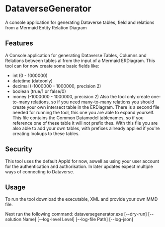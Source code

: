 # DataverseGenerator
A console application for generating Dataverse tables, field and relations from a Mermaid Entity Relation Diagram


## Features

A Console application for generating Dataverse Tables, Columns and Relations between tables al from the input of a Mermaid ERDiagram.
This tool can for now create some basic fields like:
- int (0 - 1000000) 
- datetime (dateonly)
- decimal (-1000000 - 1000000, precision 2)
- boolean (true/1 or false/0)
- money (-1000000 - 1000000, precision 2)
Also the tool only create one-to-many relations, so if you need many-to-many relations you should create your own intersect table in the ERDiagram.
There is a second file needed for running the tool, this one you are able to expand yourself. This file contains the Common Datamodel tablenames, so if you reference one of these table it will not prefix thes.
With this file you are also able to add your own tables, with prefixes allready applied if you're creating lookups to these tables.

## Security

This tool uses the default AppId for now, aswell as using your user account for the authentication and authorisation. In later updates expect multiple ways of connecting to Dataverse.

## Usage

To run the tool download the executable, XML and provide your own MMD file.

Next run the following command: dataversegenerator.exe <url> <mmd-file> <prefix> [--dry-run] [--solution Name] [--log-level Level] [--log-file Path] [--log-json]
